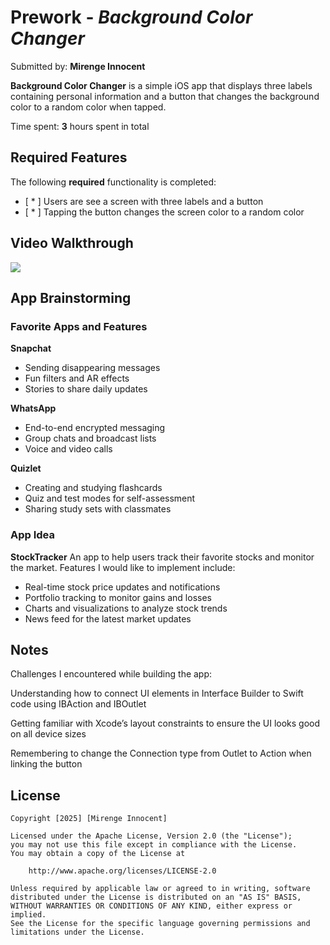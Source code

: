 # Prework - *Background Color Changer*

Submitted by: **Mirenge Innocent**

**Background Color Changer** is a simple iOS app that displays three labels containing personal information and a button that changes the background color to a random color when tapped. 

Time spent: **3** hours spent in total

## Required Features

The following **required** functionality is completed:

- [ * ] Users are see a screen with three labels and a button
- [ * ] Tapping the button changes the screen color to a random color
 
## Video Walkthrough



<div>
    <a href="https://www.loom.com/share/e0ddc887f0f64e179ebba1a51c015e94">
    </a>
    <a href="https://www.loom.com/share/e0ddc887f0f64e179ebba1a51c015e94">
      <img style="max-width:300px;" src="https://cdn.loom.com/sessions/thumbnails/e0ddc887f0f64e179ebba1a51c015e94-a37d12663ccc3233-full-play.gif">
    </a>
  </div>
  

## App Brainstorming 

### Favorite Apps and Features

**Snapchat**  
- Sending disappearing messages  
- Fun filters and AR effects  
- Stories to share daily updates  

**WhatsApp**  
- End-to-end encrypted messaging  
- Group chats and broadcast lists  
- Voice and video calls  

**Quizlet**  
- Creating and studying flashcards  
- Quiz and test modes for self-assessment  
- Sharing study sets with classmates  

### App Idea

**StockTracker** An app to help users track their favorite stocks and monitor the market. Features I would like to implement include:  
- Real-time stock price updates and notifications  
- Portfolio tracking to monitor gains and losses  
- Charts and visualizations to analyze stock trends  
- News feed for the latest market updates 



## Notes

Challenges I encountered while building the app:

Understanding how to connect UI elements in Interface Builder to Swift code using IBAction and IBOutlet

Getting familiar with Xcode’s layout constraints to ensure the UI looks good on all device sizes

Remembering to change the Connection type from Outlet to Action when linking the button

## License

    Copyright [2025] [Mirenge Innocent]

    Licensed under the Apache License, Version 2.0 (the "License");
    you may not use this file except in compliance with the License.
    You may obtain a copy of the License at

        http://www.apache.org/licenses/LICENSE-2.0

    Unless required by applicable law or agreed to in writing, software
    distributed under the License is distributed on an "AS IS" BASIS,
    WITHOUT WARRANTIES OR CONDITIONS OF ANY KIND, either express or implied.
    See the License for the specific language governing permissions and
    limitations under the License.
